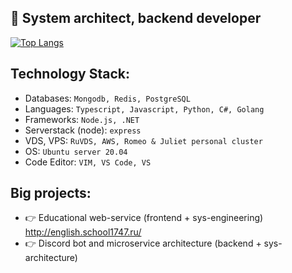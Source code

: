 ## 🖖 System architect, backend developer

[![Top Langs](https://github-readme-stats.vercel.app/api/top-langs/?username=LCcodder&langs_count=10)](https://github.com/LCcodder/github-readme-stats)

## **Technology Stack:**
- Databases: `Mongodb, Redis, PostgreSQL`
- Languages: `Typescript, Javascript, Python, C#, Golang`
- Frameworks: `Node.js, .NET`
- Serverstack (node): `express`
- VDS, VPS: `RuVDS, AWS, Romeo & Juliet personal cluster`
- OS: `Ubuntu server 20.04`
- Code Editor: `VIM, VS Code, VS`



## **Big projects:**
- 👉 Educational web-service (frontend + sys-engineering) http://english.school1747.ru/
- 👉 Discord bot and microservice architecture (backend + sys-architecture) 

<!---
LCcodder/LCcodder is a ✨ special ✨ repository because its `README.md` (this file) appears on your GitHub profile.
You can click the Preview link to take a look at your changes.
--->
